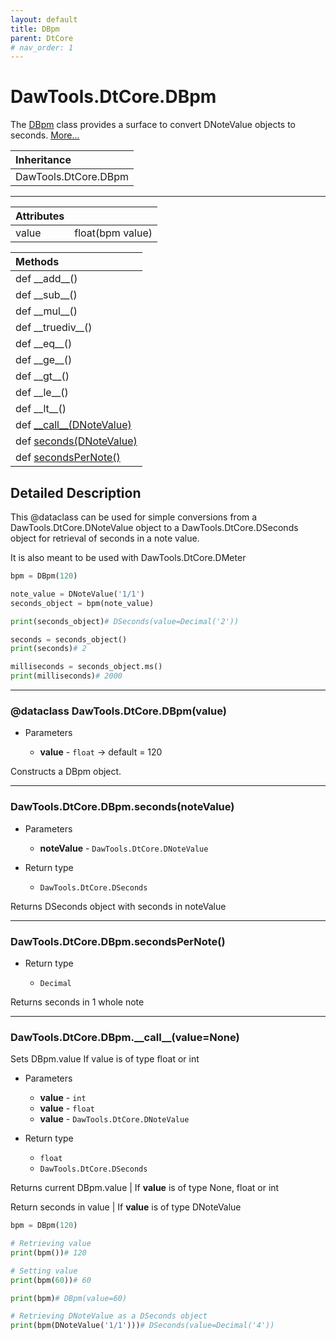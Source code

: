 ```yaml
---
layout: default
title: DBpm
parent: DtCore
# nav_order: 1
---
```


# DawTools.DtCore.DBpm

The [DBpm]() class provides a surface to convert DNoteValue objects to seconds. [More...](dbpm.html#detailed-description)

| Inheritance            |
|:-----------------------|
| DawTools.DtCore.DBpm   |

***

| Attributes|                  |
|:----------|:-----------------|
| value     | float(bpm value) |

| Methods |
|:----------|
|def \_\_add\_\_()|
|def \_\_sub\_\_()|
|def \_\_mul\_\_()|
|def \_\_truediv\_\_()|
|def \_\_eq\_\_()|
|def \_\_ge\_\_()|
|def \_\_gt\_\_()|
|def \_\_le\_\_()|
|def \_\_lt\_\_()|
|def [\_\_call\_\_(DNoteValue)]()|
|def [seconds(DNoteValue)]()|
|def [secondsPerNote()]()|

## Detailed Description
This @dataclass can be used for simple conversions from a DawTools.DtCore.DNoteValue object to a
DawTools.DtCore.DSeconds object for retrieval of seconds in a note value.

It is also meant to be used with DawTools.DtCore.DMeter

```python
bpm = DBpm(120)

note_value = DNoteValue('1/1')
seconds_object = bpm(note_value)

print(seconds_object)# DSeconds(value=Decimal('2'))

seconds = seconds_object()
print(seconds)# 2

milliseconds = seconds_object.ms()
print(milliseconds)# 2000
```

***

### @dataclass DawTools.DtCore.DBpm(value)
* Parameters

  * **value** - `float` -> default = 120

Constructs a DBpm object.

***

### DawTools.DtCore.DBpm.seconds(noteValue)
* Parameters

  * **noteValue** - `DawTools.DtCore.DNoteValue`

* Return type

  * `DawTools.DtCore.DSeconds`

Returns DSeconds object with seconds in noteValue

***

### DawTools.DtCore.DBpm.secondsPerNote()
* Return type

  * `Decimal`

Returns seconds in 1 whole note

***

### DawTools.DtCore.DBpm.\_\_call\_\_(value=None)
Sets DBpm.value If value is of type float or int

* Parameters

  * **value** - `int`
  * **value** - `float`
  * **value** - `DawTools.DtCore.DNoteValue`

* Return type

  * `float`
  * `DawTools.DtCore.DSeconds`

Returns current DBpm.value | If **value** is of type None, float or int

Return seconds in value    | If **value** is of type DNoteValue


```python
bpm = DBpm(120)

# Retrieving value
print(bpm())# 120

# Setting value
print(bpm(60))# 60

print(bpm)# DBpm(value=60)

# Retrieving DNoteValue as a DSeconds object
print(bpm(DNoteValue('1/1')))# DSeconds(value=Decimal('4'))
```
